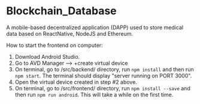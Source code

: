 # Blockchain_Database

A mobile-based decentralized application (DAPP) used to store medical data based on ReactNative, NodeJS and Ethereum.

How to start the frontend on computer:

1. Download Android Studio.
2. Go to AVD Manager --> +create virtual device
3. On terminal, go to /src/backend/ directory, run `npm install` and then run `npm start`. The terminal should display "server running on PORT 3000".
4. Open the virtual device created in step #2 above.
5. On terminal, go to /src/frontend/ directory, run `npm install --save` and then run `npm run android`. This will take a while on the first time.
